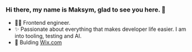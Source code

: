 ### Hi there, my name is Maksym, glad to see you here. 👋

- 👨‍💻 Frontend engineer.
- ✨ Passionate about everything that makes developer life easier. I am into tooling, testing and AI.
- 🚀 Bulding [Wix.com](https://wix.com)
